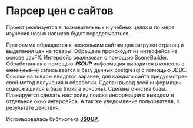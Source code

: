 # Парсер цен с сайтов
Проект реализуется в познавательных и учебных целях и по мере изучения новых навыков будет переделываться.</b>

Программа обращается к нескольким сайтам для загрузки страниц и выделения цен на товары.
Обращеие происходит из интерфейса на основе JavFX. Интерфейс реализован с помощью SceneBuilder.
Обработанная с помощью _**JSOUP**_ информация ~~выводится в консоль~~ ~~в окно (javaFx)~~ записывается в базу данных 
postgresql с помощью JDBC.
Ссылки на товары вводятся заранее, для каждого сайта предусмотрен свой метод получения и обработки.</b>
Сделан вывод всей информации содеожащийся в базе (пока в консоль). Сделана очистка базы.
Планируется сделать настройку поиска информации с выводом в отдельное окно интерфейса. А так же уведомление пользователя, 
о результате действия.



Использовалась библиотека [**JSOUP**](https://jsoup.org/).

